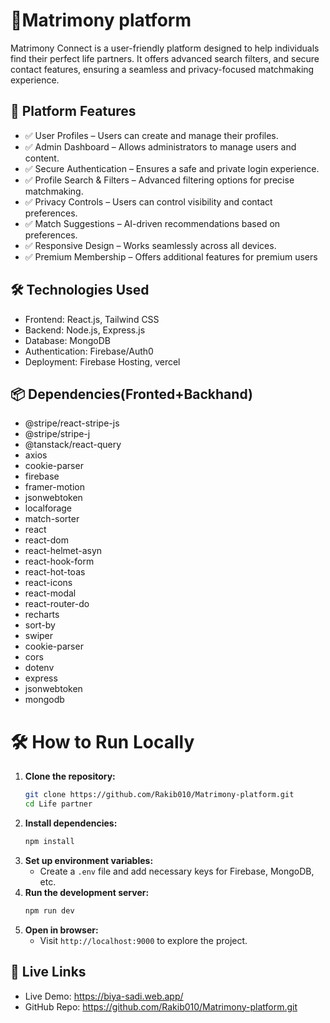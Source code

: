 
# 💍Matrimony platform 
Matrimony Connect is a user-friendly platform designed to help individuals find their perfect life partners. It offers advanced search filters, and secure contact features, ensuring a seamless and privacy-focused matchmaking experience.

## 🌟 Platform Features
- ✅ User Profiles – Users can create and manage their profiles.
- ✅ Admin Dashboard – Allows administrators to manage users and content.
- ✅ Secure Authentication – Ensures a safe and private login experience.
- ✅ Profile Search & Filters – Advanced filtering options for precise matchmaking.
- ✅ Privacy Controls – Users can control visibility and contact preferences.
- ✅ Match Suggestions – AI-driven recommendations based on preferences.
- ✅ Responsive Design – Works seamlessly across all devices.
- ✅ Premium Membership – Offers additional features for premium users

## 🛠️ Technologies Used
- Frontend: React.js, Tailwind CSS
- Backend: Node.js, Express.js
- Database: MongoDB
- Authentication: Firebase/Auth0
- Deployment: Firebase Hosting, vercel

## 📦 Dependencies(Fronted+Backhand)
- @stripe/react-stripe-js
- @stripe/stripe-j
- @tanstack/react-query
- axios
- cookie-parser
- firebase
- framer-motion
- jsonwebtoken
- localforage
- match-sorter
- react
- react-dom
- react-helmet-asyn
- react-hook-form
- react-hot-toas
- react-icons
- react-modal
- react-router-do
- recharts
- sort-by
- swiper
- cookie-parser
- cors
- dotenv
- express
- jsonwebtoken
- mongodb

# 🛠 How to Run Locally

1. **Clone the repository:**
   ```sh
   git clone https://github.com/Rakib010/Matrimony-platform.git
   cd Life partner
   ```
2. **Install dependencies:**
   ```sh
   npm install
   ```
3. **Set up environment variables:**
   - Create a `.env` file and add necessary keys for Firebase, MongoDB, etc.
4. **Run the development server:**
   ```sh
   npm run dev
   ```
5. **Open in browser:**
   - Visit `http://localhost:9000` to explore the project.



## 🔗 Live Links
- Live Demo: https://biya-sadi.web.app/
- GitHub Repo: https://github.com/Rakib010/Matrimony-platform.git